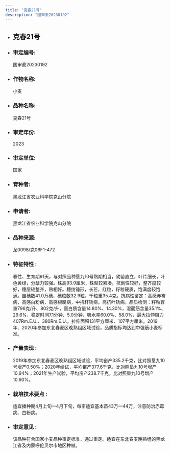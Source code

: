 ```yaml
---
title: "克春21号"
description: "国审麦20230192"
---
```

* ## 克春21号
* ###  审定编号:  
   国审麦20230192

*  ### 作物名称:  
   小麦

*   ###  品种名称: 
    克春21号

*   ### 审定年份: 
    2023

*   ### 审定单位:  
    国家

*   ### 育种者:  
    黑龙江省农业科学院克山分院

*   ### 申请者:  
    黑龙江省农业科学院克山分院

*   ### 品种来源:  
    龙0098/克06F1-472

*   ### 特征特性 : 
    春性、生育期91天，与对照品种垦九10号熟期相当，幼苗直立，叶片细长，叶色黄绿，分蘖力较强。株高93.9厘米，株型较紧凑，抗倒性较好，整齐度较好，穗层较整齐，熟相好。穗纺锤形，长芒，红粒，籽粒硬质，饱满度较饱满。亩穗数41.0万穗，穗粒数32.9粒，千粒重35.4克。抗病性鉴定：高感赤霉病，高感白粉病，高感根腐病，中抗秆锈病，高抗叶锈病。品质检测：籽粒容重796克/升、802克/升，蛋白质含量14.80%、14.30%，湿面筋含量35.1%、29.6%，稳定时间7.1分钟、5.0分钟，吸水率60.0%、58.0%，最大拉伸阻力407Rm.E.U.、380Rm.E.U.，拉伸面积131平方厘米、107平方厘米。2019年、2020年参加东北春麦区晚熟组区域试验，品质指标均达到中强筋小麦标准。

*   ### 产量表现 : 
    2019年参加东北春麦区晚熟组区域试验，平均亩产335.2千克，比对照垦九10号增产0.50%；2020年续试，平均亩产377.6千克，比对照垦九10号增产10.94%；2021年生产试验，平均亩产238.7千克，比对照垦九10号增产10.60%。

*   ### 栽培技术要点 : 
    适宜播种期4月上旬—4月下旬，每亩适宜基本苗43万—44万，注意防治赤霉病、白粉病。

*   ### 审定意见 : 
    该品种符合国家小麦品种审定标准，通过审定。适宜在东北春麦晚熟组的黑龙江省及内蒙呼伦贝尔市地区种植。
